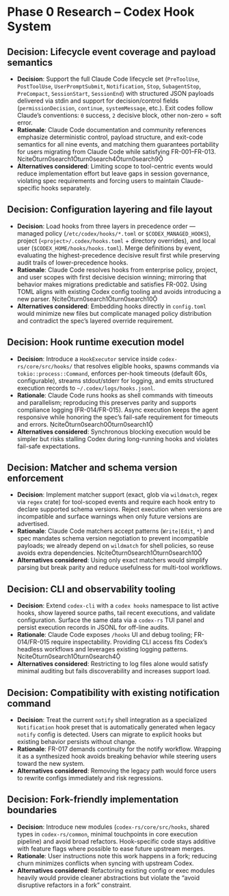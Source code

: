 # Phase 0 Research – Codex Hook System

## Decision: Lifecycle event coverage and payload semantics
- **Decision**: Support the full Claude Code lifecycle set (`PreToolUse`, `PostToolUse`, `UserPromptSubmit`, `Notification`, `Stop`, `SubagentStop`, `PreCompact`, `SessionStart`, `SessionEnd`) with structured JSON payloads delivered via stdin and support for decision/control fields (`permissionDecision`, `continue`, `systemMessage`, etc.). Exit codes follow Claude’s conventions: `0` success, `2` decisive block, other non-zero = soft error.
- **Rationale**: Claude Code documentation and community references emphasize deterministic control, payload structure, and exit-code semantics for all nine events, and matching them guarantees portability for users migrating from Claude Code while satisfying FR-001–FR-013. citeturn0search1turn0search4turn0search9
- **Alternatives considered**: Limiting scope to tool-centric events would reduce implementation effort but leave gaps in session governance, violating spec requirements and forcing users to maintain Claude-specific hooks separately.

## Decision: Configuration layering and file layout
- **Decision**: Load hooks from three layers in precedence order — managed policy (`/etc/codex/hooks/*.toml` or `$CODEX_MANAGED_HOOKS`), project (`<project>/.codex/hooks.toml` + directory overrides), and local user (`$CODEX_HOME/hooks/hooks.toml`). Merge definitions by event, evaluating the highest-precedence decisive result first while preserving audit trails of lower-precedence hooks.
- **Rationale**: Claude Code resolves hooks from enterprise policy, project, and user scopes with first decisive decision winning; mirroring that behavior makes migrations predictable and satisfies FR-002. Using TOML aligns with existing Codex config tooling and avoids introducing a new parser. citeturn0search1turn0search10
- **Alternatives considered**: Embedding hooks directly in `config.toml` would minimize new files but complicate managed policy distribution and contradict the spec’s layered override requirement.

## Decision: Hook runtime execution model
- **Decision**: Introduce a `HookExecutor` service inside `codex-rs/core/src/hooks/` that resolves eligible hooks, spawns commands via `tokio::process::Command`, enforces per-hook timeouts (default 60s, configurable), streams stdout/stderr for logging, and emits structured execution records to `~/.codex/logs/hooks.jsonl`.
- **Rationale**: Claude Code runs hooks as shell commands with timeouts and parallelism; reproducing this preserves parity and supports compliance logging (FR-014/FR-015). Async execution keeps the agent responsive while honoring the spec’s fail-safe requirement for timeouts and errors. citeturn0search0turn0search1
- **Alternatives considered**: Synchronous blocking execution would be simpler but risks stalling Codex during long-running hooks and violates fail-safe expectations.

## Decision: Matcher and schema version enforcement
- **Decision**: Implement matcher support (exact, glob via `wildmatch`, regex via `regex` crate) for tool-scoped events and require each hook entry to declare supported schema versions. Reject execution when versions are incompatible and surface warnings when only future versions are advertised.
- **Rationale**: Claude Code matchers accept patterns (`Write|Edit`, `*`) and spec mandates schema version negotiation to prevent incompatible payloads; we already depend on `wildmatch` for shell policies, so reuse avoids extra dependencies. citeturn0search1turn0search10
- **Alternatives considered**: Using only exact matchers would simplify parsing but break parity and reduce usefulness for multi-tool workflows.

## Decision: CLI and observability tooling
- **Decision**: Extend `codex-cli` with a `codex hooks` namespace to list active hooks, show layered source paths, tail recent executions, and validate configuration. Surface the same data via a `codex-rs` TUI panel and persist execution records in JSONL for off-line audits.
- **Rationale**: Claude Code exposes `/hooks` UI and debug tooling; FR-014/FR-015 require inspectability. Providing CLI access fits Codex’s headless workflows and leverages existing logging patterns. citeturn0search1turn0search4
- **Alternatives considered**: Restricting to log files alone would satisfy minimal auditing but fails discoverability and increases support load.

## Decision: Compatibility with existing notification command
- **Decision**: Treat the current `notify` shell integration as a specialized `Notification` hook preset that is automatically generated when legacy `notify` config is detected. Users can migrate to explicit hooks but existing behavior persists without change.
- **Rationale**: FR-017 demands continuity for the notify workflow. Wrapping it as a synthesized hook avoids breaking behavior while steering users toward the new system.
- **Alternatives considered**: Removing the legacy path would force users to rewrite configs immediately and risk regressions.

## Decision: Fork-friendly implementation boundaries
- **Decision**: Introduce new modules (`codex-rs/core/src/hooks`, shared types in `codex-rs/common`, minimal touchpoints in core execution pipeline) and avoid broad refactors. Hook-specific code stays additive with feature flags where possible to ease future upstream merges.
- **Rationale**: User instructions note this work happens in a fork; reducing churn minimizes conflicts when syncing with upstream Codex.
- **Alternatives considered**: Refactoring existing config or exec modules heavily would provide cleaner abstractions but violate the “avoid disruptive refactors in a fork” constraint.

